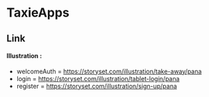 # TaxieApps
## Link
#### Illustration : 
* welcomeAuth = https://storyset.com/illustration/take-away/pana
* login = https://storyset.com/illustration/tablet-login/pana
* register = https://storyset.com/illustration/sign-up/pana
